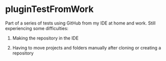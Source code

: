 # pluginTestFromWork

Part of a series of tests using GitHub from my IDE at home and work. Still experiencing some difficulties:

1. Making the repository in the IDE

2. Having to move projects and folders manually after cloning or creating a repository

